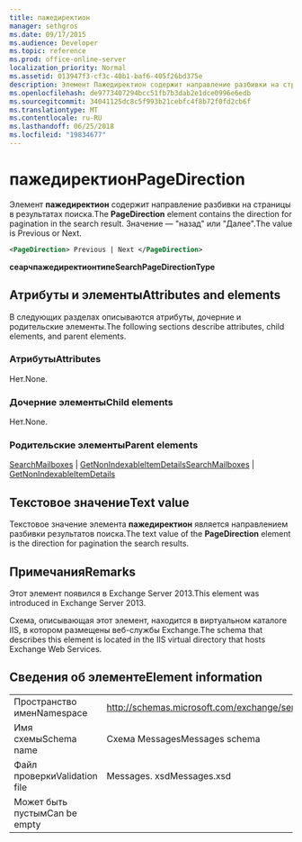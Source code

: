 ```yaml
---
title: пажедиректион
manager: sethgros
ms.date: 09/17/2015
ms.audience: Developer
ms.topic: reference
ms.prod: office-online-server
localization_priority: Normal
ms.assetid: 013947f3-cf3c-40b1-baf6-405f26bd375e
description: Элемент Пажедиректион содержит направление разбивки на страницы в результатах поиска. Значение — "назад" или "Далее".
ms.openlocfilehash: de9773407294bcc51fb7b3dab2e1dce0996e6edb
ms.sourcegitcommit: 34041125dc8c5f993b21cebfc4f8b72f0fd2cb6f
ms.translationtype: MT
ms.contentlocale: ru-RU
ms.lasthandoff: 06/25/2018
ms.locfileid: "19834677"
---
```

# <a name="pagedirection"></a><span data-ttu-id="36187-104">пажедиректион</span><span class="sxs-lookup"><span data-stu-id="36187-104">PageDirection</span></span>

<span data-ttu-id="36187-105">Элемент **пажедиректион** содержит направление разбивки на страницы в результатах поиска.</span><span class="sxs-lookup"><span data-stu-id="36187-105">The **PageDirection** element contains the direction for pagination in the search result.</span></span> <span data-ttu-id="36187-106">Значение — "назад" или "Далее".</span><span class="sxs-lookup"><span data-stu-id="36187-106">The value is Previous or Next.</span></span> 
  
```XML
<PageDirection> Previous | Next </PageDirection>
```

 <span data-ttu-id="36187-107">**сеарчпажедиректионтипе**</span><span class="sxs-lookup"><span data-stu-id="36187-107">**SearchPageDirectionType**</span></span>
## <a name="attributes-and-elements"></a><span data-ttu-id="36187-108">Атрибуты и элементы</span><span class="sxs-lookup"><span data-stu-id="36187-108">Attributes and elements</span></span>

<span data-ttu-id="36187-109">В следующих разделах описываются атрибуты, дочерние и родительские элементы.</span><span class="sxs-lookup"><span data-stu-id="36187-109">The following sections describe attributes, child elements, and parent elements.</span></span>
  
### <a name="attributes"></a><span data-ttu-id="36187-110">Атрибуты</span><span class="sxs-lookup"><span data-stu-id="36187-110">Attributes</span></span>

<span data-ttu-id="36187-111">Нет.</span><span class="sxs-lookup"><span data-stu-id="36187-111">None.</span></span>
  
### <a name="child-elements"></a><span data-ttu-id="36187-112">Дочерние элементы</span><span class="sxs-lookup"><span data-stu-id="36187-112">Child elements</span></span>

<span data-ttu-id="36187-113">Нет.</span><span class="sxs-lookup"><span data-stu-id="36187-113">None.</span></span>
  
### <a name="parent-elements"></a><span data-ttu-id="36187-114">Родительские элементы</span><span class="sxs-lookup"><span data-stu-id="36187-114">Parent elements</span></span>

<span data-ttu-id="36187-115">[SearchMailboxes](searchmailboxes.md) | [GetNonIndexableItemDetails](getnonindexableitemdetails.md)</span><span class="sxs-lookup"><span data-stu-id="36187-115">[SearchMailboxes](searchmailboxes.md) | [GetNonIndexableItemDetails](getnonindexableitemdetails.md)</span></span>
  
## <a name="text-value"></a><span data-ttu-id="36187-116">Текстовое значение</span><span class="sxs-lookup"><span data-stu-id="36187-116">Text value</span></span>

<span data-ttu-id="36187-117">Текстовое значение элемента **пажедиректион** является направлением разбивки результатов поиска.</span><span class="sxs-lookup"><span data-stu-id="36187-117">The text value of the **PageDirection** element is the direction for pagination the search results.</span></span> 
  
## <a name="remarks"></a><span data-ttu-id="36187-118">Примечания</span><span class="sxs-lookup"><span data-stu-id="36187-118">Remarks</span></span>

<span data-ttu-id="36187-119">Этот элемент появился в Exchange Server 2013.</span><span class="sxs-lookup"><span data-stu-id="36187-119">This element was introduced in Exchange Server 2013.</span></span>
  
<span data-ttu-id="36187-120">Схема, описывающая этот элемент, находится в виртуальном каталоге IIS, в котором размещены веб-службы Exchange.</span><span class="sxs-lookup"><span data-stu-id="36187-120">The schema that describes this element is located in the IIS virtual directory that hosts Exchange Web Services.</span></span>
  
## <a name="element-information"></a><span data-ttu-id="36187-121">Сведения об элементе</span><span class="sxs-lookup"><span data-stu-id="36187-121">Element information</span></span>

|||
|:-----|:-----|
|<span data-ttu-id="36187-122">Пространство имен</span><span class="sxs-lookup"><span data-stu-id="36187-122">Namespace</span></span>  <br/> |http://schemas.microsoft.com/exchange/services/2006/messages  <br/> |
|<span data-ttu-id="36187-123">Имя схемы</span><span class="sxs-lookup"><span data-stu-id="36187-123">Schema name</span></span>  <br/> |<span data-ttu-id="36187-124">Схема Messages</span><span class="sxs-lookup"><span data-stu-id="36187-124">Messages schema</span></span>  <br/> |
|<span data-ttu-id="36187-125">Файл проверки</span><span class="sxs-lookup"><span data-stu-id="36187-125">Validation file</span></span>  <br/> |<span data-ttu-id="36187-126">Messages. xsd</span><span class="sxs-lookup"><span data-stu-id="36187-126">Messages.xsd</span></span>  <br/> |
|<span data-ttu-id="36187-127">Может быть пустым</span><span class="sxs-lookup"><span data-stu-id="36187-127">Can be empty</span></span>  <br/> ||
   

